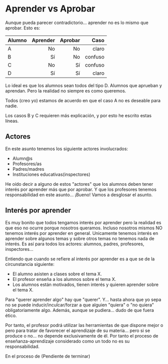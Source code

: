 
# Aprender vs Aprobar

Aunque pueda parecer contradictorio... aprender no es lo mismo que aprobar.
Esto es:

| Alumno | Aprender | Aprobar | Caso    |
| ------ | -------: | ------: | ------: |
| A      | No       | No      | claro   |
| B      | Sí       | No      | confuso |
| C      | No       | Sí      | confuso |
| D      | Sí       | Sí      | claro   |

Lo ideal es que los alumnos sean todos del tipo D. Alumnos que aprueban y aprendan. Pero la realidad no siempre es como queremos.

Todos (creo yo) estamos de acuerdo en que el caso A no es deseable para nadie.

Los casos B y C requieren más explicación, y por esto he escrito estas líneas.

## Actores

En este asunto tenemos los siguiente actores involucrados:
* Alumn@s
* Profesores/as
* Padres/madres
* Instituciones educativas(inspectores)

He oído decir a alguno de estos "actores" que los alumnos deben tener interés por aprender más que por aprobar. Y que los profesores tenemos responsabilidad en este asunto... ¡Bueno! Vamos a desglosar el asunto.

## Interés por aprender

Es muy bonito que todos tengamos interés por aprender pero la realidad es que eso no ocurre porque nosotros queramos. Incluso nosotros mismos NO tenemos interés por aprender en general. Unicamente tenemos interés en aprender sobre algunos temas y sobre otros temas no tenemos nada de interés. Es así para todos los actores: alumnos, padres, profesores, inspectores...

Entiendo que cuando se refiere al interés por aprender es a que se de la circunstancia siguiente:
* El alumno asisten a clases sobre el tema X.
* El profesor enseña a los alumnos sobre el tema X.
* Los alumnos están motivados, tienen interés y quieren aprender sobre el tema X.

Para "querer aprender algo" hay que "querer". Y... hasta ahora que yo sepa no se puede inducir/inculcar/forzar a que alguien "quiera" o "no quiera" obligatoriamente algo. Además, aunque se pudiera... dudo de que fuera ético.

Por tanto, el profesor podrá utilizar las herramientas de que dispone mejor o pero para tratar de favorecer el aprendizaje de su materia... pero si se produce o no... no depende exclusivamente de él. Por tanto el proceso de enseñanza-aprendizaje considerado como un todo no es su responsabilidad.

En el proceso de 
(Pendiente de terminar)
